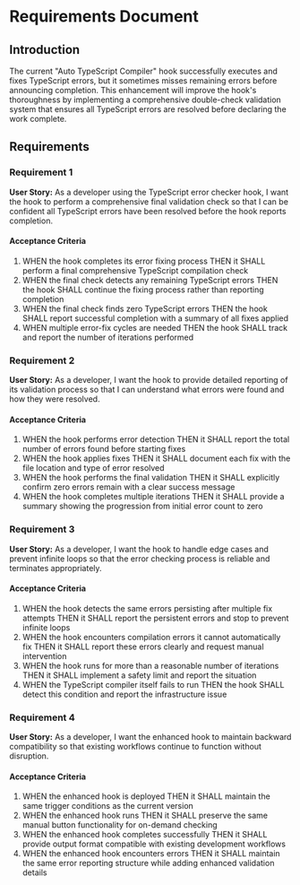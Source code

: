 # Requirements Document

## Introduction

The current "Auto TypeScript Compiler" hook successfully executes and fixes TypeScript errors, but it sometimes misses remaining errors before announcing completion. This enhancement will improve the hook's thoroughness by implementing a comprehensive double-check validation system that ensures all TypeScript errors are resolved before declaring the work complete.

## Requirements

### Requirement 1

**User Story:** As a developer using the TypeScript error checker hook, I want the hook to perform a comprehensive final validation check so that I can be confident all TypeScript errors have been resolved before the hook reports completion.

#### Acceptance Criteria

1. WHEN the hook completes its error fixing process THEN it SHALL perform a final comprehensive TypeScript compilation check
2. WHEN the final check detects any remaining TypeScript errors THEN the hook SHALL continue the fixing process rather than reporting completion
3. WHEN the final check finds zero TypeScript errors THEN the hook SHALL report successful completion with a summary of all fixes applied
4. WHEN multiple error-fix cycles are needed THEN the hook SHALL track and report the number of iterations performed

### Requirement 2

**User Story:** As a developer, I want the hook to provide detailed reporting of its validation process so that I can understand what errors were found and how they were resolved.

#### Acceptance Criteria

1. WHEN the hook performs error detection THEN it SHALL report the total number of errors found before starting fixes
2. WHEN the hook applies fixes THEN it SHALL document each fix with the file location and type of error resolved
3. WHEN the hook performs the final validation THEN it SHALL explicitly confirm zero errors remain with a clear success message
4. WHEN the hook completes multiple iterations THEN it SHALL provide a summary showing the progression from initial error count to zero

### Requirement 3

**User Story:** As a developer, I want the hook to handle edge cases and prevent infinite loops so that the error checking process is reliable and terminates appropriately.

#### Acceptance Criteria

1. WHEN the hook detects the same errors persisting after multiple fix attempts THEN it SHALL report the persistent errors and stop to prevent infinite loops
2. WHEN the hook encounters compilation errors it cannot automatically fix THEN it SHALL report these errors clearly and request manual intervention
3. WHEN the hook runs for more than a reasonable number of iterations THEN it SHALL implement a safety limit and report the situation
4. WHEN the TypeScript compiler itself fails to run THEN the hook SHALL detect this condition and report the infrastructure issue

### Requirement 4

**User Story:** As a developer, I want the enhanced hook to maintain backward compatibility so that existing workflows continue to function without disruption.

#### Acceptance Criteria

1. WHEN the enhanced hook is deployed THEN it SHALL maintain the same trigger conditions as the current version
2. WHEN the enhanced hook runs THEN it SHALL preserve the same manual button functionality for on-demand checking
3. WHEN the enhanced hook completes successfully THEN it SHALL provide output format compatible with existing development workflows
4. WHEN the enhanced hook encounters errors THEN it SHALL maintain the same error reporting structure while adding enhanced validation details